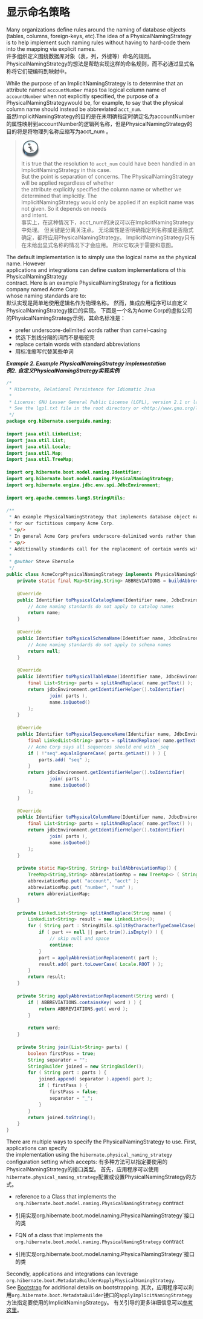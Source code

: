 # 显示命名策略

Many organizations define rules around the naming of database objects \(tables, columns, foreign-keys, etc\).The idea of a PhysicalNamingStrategy is to help implement such naming rules without having to hard-code them into the mapping via explicit names.  
许多组织定义围绕数据库对象（表，列，外键等）命名的规则。 PhysicalNamingStrategy的想法是帮助实现这样的命名规则，而不必通过显式名称将它们硬编码到映射中。

While the purpose of an ImplicitNamingStrategy is to determine that an attribute named `accountNumber` maps toa logical column name of `accountNumber` when not explicitly specified, the purpose of a PhysicalNamingStrategywould be, for example, to say that the physical column name should instead be abbreviated `acct_num`.  
虽然ImplicitNamingStrategy的目的是在未明确指定时确定名为accountNumber的属性映射到accountNumber的逻辑列名称，但是PhysicalNamingStrategy的目的将是将物理列名称应缩写为acct\_num 。

> ![PhysicalNamingStrategy](/Book/images/org/hibernate/docbook/note.png)  
> It is true that the resolution to `acct_num` could have been handled in an ImplicitNamingStrategy in this case.  
> But the point is separation of concerns. The PhysicalNamingStrategy will be applied regardless of whether  
> the attribute explicitly specified the column name or whether we determined that implicitly. The  
> ImplicitNamingStrategy would only be applied if an explicit name was not given. So it depends on needs  
> and intent.  
> 事实上，在这种情况下，acct\_num的决议可以在ImplicitNamingStrategy中处理。 但关键是分离关注点。 无论属性是否明确指定列名称或是否隐式确定，都将应用PhysicalNamingStrategy。 ImplicitNamingStrategy只有在未给出显式名称的情况下才会应用。 所以它取决于需要和意图。

The default implementation is to simply use the logical name as the physical name. However  
applications and integrations can define custom implementations of this PhysicalNamingStrategy  
contract. Here is an example PhysicalNamingStrategy for a fictitious company named Acme Corp  
whose naming standards are to:  
默认实现是简单地使用逻辑名作为物理名称。 然而，集成应用程序可以自定义PhysicalNamingStrategy接口的实现。 下面是一个名为Acme Corp的虚拟公司的PhysicalNamingStrategy示例，其命名标准是：

* prefer underscore-delimited words rather than camel-casing
* 优选下划线分隔的词而不是骆驼壳
* replace certain words with standard abbreviations
* 用标准缩写代替某些单词

_**Example 2. Example PhysicalNamingStrategy implementation**_  
_**例2. 自定义PhysicalNamingStrategy实现实例**_

```java
/*
 * Hibernate, Relational Persistence for Idiomatic Java
 *
 * License: GNU Lesser General Public License (LGPL), version 2.1 or later.
 * See the lgpl.txt file in the root directory or <http://www.gnu.org/licenses/lgpl-2.1.html>.
 */
package org.hibernate.userguide.naming;

import java.util.LinkedList;
import java.util.List;
import java.util.Locale;
import java.util.Map;
import java.util.TreeMap;

import org.hibernate.boot.model.naming.Identifier;
import org.hibernate.boot.model.naming.PhysicalNamingStrategy;
import org.hibernate.engine.jdbc.env.spi.JdbcEnvironment;

import org.apache.commons.lang3.StringUtils;

/**
 * An example PhysicalNamingStrategy that implements database object naming standards
 * for our fictitious company Acme Corp.
 * <p/>
 * In general Acme Corp prefers underscore-delimited words rather than camel casing.
 * <p/>
 * Additionally standards call for the replacement of certain words with abbreviations.
 *
 * @author Steve Ebersole
 */
public class AcmeCorpPhysicalNamingStrategy implements PhysicalNamingStrategy {
    private static final Map<String,String> ABBREVIATIONS = buildAbbreviationMap();

    @Override
    public Identifier toPhysicalCatalogName(Identifier name, JdbcEnvironment jdbcEnvironment) {
        // Acme naming standards do not apply to catalog names
        return name;
    }

    @Override
    public Identifier toPhysicalSchemaName(Identifier name, JdbcEnvironment jdbcEnvironment) {
        // Acme naming standards do not apply to schema names
        return null;
    }

    @Override
    public Identifier toPhysicalTableName(Identifier name, JdbcEnvironment jdbcEnvironment) {
        final List<String> parts = splitAndReplace( name.getText() );
        return jdbcEnvironment.getIdentifierHelper().toIdentifier(
                join( parts ),
                name.isQuoted()
        );
    }

    @Override
    public Identifier toPhysicalSequenceName(Identifier name, JdbcEnvironment jdbcEnvironment) {
        final LinkedList<String> parts = splitAndReplace( name.getText() );
        // Acme Corp says all sequences should end with _seq
        if ( !"seq".equalsIgnoreCase( parts.getLast() ) ) {
            parts.add( "seq" );
        }
        return jdbcEnvironment.getIdentifierHelper().toIdentifier(
                join( parts ),
                name.isQuoted()
        );
    }

    @Override
    public Identifier toPhysicalColumnName(Identifier name, JdbcEnvironment jdbcEnvironment) {
        final List<String> parts = splitAndReplace( name.getText() );
        return jdbcEnvironment.getIdentifierHelper().toIdentifier(
                join( parts ),
                name.isQuoted()
        );
    }

    private static Map<String, String> buildAbbreviationMap() {
        TreeMap<String,String> abbreviationMap = new TreeMap<> ( String.CASE_INSENSITIVE_ORDER );
        abbreviationMap.put( "account", "acct" );
        abbreviationMap.put( "number", "num" );
        return abbreviationMap;
    }

    private LinkedList<String> splitAndReplace(String name) {
        LinkedList<String> result = new LinkedList<>();
        for ( String part : StringUtils.splitByCharacterTypeCamelCase( name ) ) {
            if ( part == null || part.trim().isEmpty() ) {
                // skip null and space
                continue;
            }
            part = applyAbbreviationReplacement( part );
            result.add( part.toLowerCase( Locale.ROOT ) );
        }
        return result;
    }

    private String applyAbbreviationReplacement(String word) {
        if ( ABBREVIATIONS.containsKey( word ) ) {
            return ABBREVIATIONS.get( word );
        }

        return word;
    }

    private String join(List<String> parts) {
        boolean firstPass = true;
        String separator = "";
        StringBuilder joined = new StringBuilder();
        for ( String part : parts ) {
            joined.append( separator ).append( part );
            if ( firstPass ) {
                firstPass = false;
                separator = "_";
            }
        }
        return joined.toString();
    }
}
```

There are multiple ways to specify the PhysicalNamingStrategy to use. First, applications can specify  
the implementation using the `hibernate.physical_naming_strategy` configuration setting which accepts:
有多种方法可以指定要使用的PhysicalNamingStrategy的接口类型。 首先，应用程序可以使用`hibernate.physical_naming_strategy`配置或设置PhysicalNamingStrategy的方式。

* reference to a Class that implements the `org.hibernate.boot.model.naming.PhysicalNamingStrategy` contract
* 引用实现org.hibernate.boot.model.naming.PhysicalNamingStrategy`接口的类

* FQN of a class that implements the `org.hibernate.boot.model.naming.PhysicalNamingStrategy` contract
* 引用实现org.hibernate.boot.model.naming.PhysicalNamingStrategy`接口的类

Secondly, applications and integrations can leverage `org.hibernate.boot.MetadataBuilder#applyPhysicalNamingStrategy`.  
See [Bootstrap](/Book/bootstrap/README.md) for additional details on bootstrapping.
其次，应用程序可以利用`org.hibernate.boot.MetadataBuilder`接口的`applyImplicitNamingStrategy`方法指定要使用的ImplicitNamingStrategy。 有关引导的更多详细信息可以[参考这里](/Book/bootstrap/README.md)。




